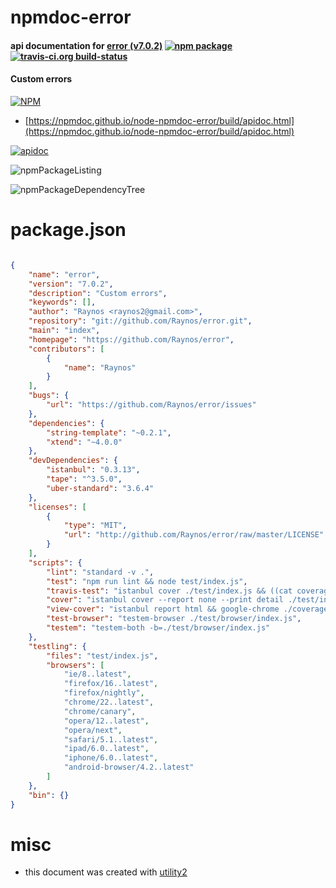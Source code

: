 # npmdoc-error

#### api documentation for  [error (v7.0.2)](https://github.com/Raynos/error)  [![npm package](https://img.shields.io/npm/v/npmdoc-error.svg?style=flat-square)](https://www.npmjs.org/package/npmdoc-error) [![travis-ci.org build-status](https://api.travis-ci.org/npmdoc/node-npmdoc-error.svg)](https://travis-ci.org/npmdoc/node-npmdoc-error)

#### Custom errors

[![NPM](https://nodei.co/npm/error.png?downloads=true&downloadRank=true&stars=true)](https://www.npmjs.com/package/error)

- [https://npmdoc.github.io/node-npmdoc-error/build/apidoc.html](https://npmdoc.github.io/node-npmdoc-error/build/apidoc.html)

[![apidoc](https://npmdoc.github.io/node-npmdoc-error/build/screenCapture.buildCi.browser.%252Ftmp%252Fbuild%252Fapidoc.html.png)](https://npmdoc.github.io/node-npmdoc-error/build/apidoc.html)

![npmPackageListing](https://npmdoc.github.io/node-npmdoc-error/build/screenCapture.npmPackageListing.svg)

![npmPackageDependencyTree](https://npmdoc.github.io/node-npmdoc-error/build/screenCapture.npmPackageDependencyTree.svg)



# package.json

```json

{
    "name": "error",
    "version": "7.0.2",
    "description": "Custom errors",
    "keywords": [],
    "author": "Raynos <raynos2@gmail.com>",
    "repository": "git://github.com/Raynos/error.git",
    "main": "index",
    "homepage": "https://github.com/Raynos/error",
    "contributors": [
        {
            "name": "Raynos"
        }
    ],
    "bugs": {
        "url": "https://github.com/Raynos/error/issues"
    },
    "dependencies": {
        "string-template": "~0.2.1",
        "xtend": "~4.0.0"
    },
    "devDependencies": {
        "istanbul": "0.3.13",
        "tape": "^3.5.0",
        "uber-standard": "3.6.4"
    },
    "licenses": [
        {
            "type": "MIT",
            "url": "http://github.com/Raynos/error/raw/master/LICENSE"
        }
    ],
    "scripts": {
        "lint": "standard -v .",
        "test": "npm run lint && node test/index.js",
        "travis-test": "istanbul cover ./test/index.js && ((cat coverage/lcov.info | coveralls) || exit 0)",
        "cover": "istanbul cover --report none --print detail ./test/index.js",
        "view-cover": "istanbul report html && google-chrome ./coverage/index.html",
        "test-browser": "testem-browser ./test/browser/index.js",
        "testem": "testem-both -b=./test/browser/index.js"
    },
    "testling": {
        "files": "test/index.js",
        "browsers": [
            "ie/8..latest",
            "firefox/16..latest",
            "firefox/nightly",
            "chrome/22..latest",
            "chrome/canary",
            "opera/12..latest",
            "opera/next",
            "safari/5.1..latest",
            "ipad/6.0..latest",
            "iphone/6.0..latest",
            "android-browser/4.2..latest"
        ]
    },
    "bin": {}
}
```



# misc
- this document was created with [utility2](https://github.com/kaizhu256/node-utility2)
